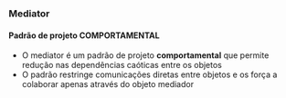 ﻿### Mediator
#### Padrão de projeto COMPORTAMENTAL

* O mediator é um padrão de projeto **comportamental** que permite redução nas dependências caóticas entre os objetos
* O padrão restringe comunicações diretas entre objetos e os força a colaborar apenas através do objeto mediador